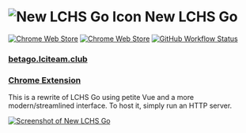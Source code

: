 # ![New LCHS Go Icon](https://github.com/lchsiteam/lchs-go-new/blob/develop/favicon.ico) New LCHS Go
[![Chrome Web Store](https://img.shields.io/chrome-web-store/v/bddnpkadgjcbafnmbampfbaiijafealk?style=for-the-badge)](https://chrome.google.com/webstore/detail/lchs-go-beta/bddnpkadgjcbafnmbampfbaiijafealk)
[![Chrome Web Store](https://img.shields.io/chrome-web-store/stars/bddnpkadgjcbafnmbampfbaiijafealk?style=for-the-badge)](https://chrome.google.com/webstore/detail/lchs-go-beta/bddnpkadgjcbafnmbampfbaiijafealk)
[![GitHub Workflow Status](https://img.shields.io/github/actions/workflow/status/lchsiteam/lchs-go-new/firebase-hosting-merge.yml?branch=develop&style=for-the-badge)](https://github.com/lchsiteam/lchs-go-new/actions/workflows/firebase-hosting-merge.yml)

### [betago.lciteam.club](https://betago.lciteam.club)
### [Chrome Extension](https://chrome.google.com/webstore/detail/lchs-go/bddnpkadgjcbafnmbampfbaiijafealk)

This is a rewrite of LCHS Go using petite Vue and a more modern/streamlined interface. To host it, simply run an HTTP server.

[![Screenshot of New LCHS Go](https://lh3.googleusercontent.com/GYeylgAJzAZg17ie-UZDc2altrmoGeK-wUnO8CLzfCD9Hzs4v0A9iil70Z7f8yVGDMTe_jAuiN2mI6MF-G72xQWJuVo=w640-h400-e365-rj-sc0x00ffffff)](https://chrome.google.com/webstore/detail/lchs-go-beta/bddnpkadgjcbafnmbampfbaiijafealk)
